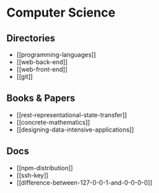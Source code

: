 # Computer Science

## Directories

* [[programming-languages]]
* [[web-back-end]]
* [[web-front-end]]
* [[git]]

## Books & Papers

* [[rest-representational-state-transfer]]
* [[concrete-mathematics]]
* [[designing-data-intensive-applications]]

## Docs

* [[npm-distribution]]
* [[ssh-key]]
* [[difference-between-127-0-0-1-and-0-0-0-0]]
